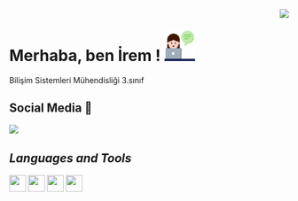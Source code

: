 <img align='right' src="https://github-readme-stats.vercel.app/api?username=iremakalp&show_icons=true">

# Merhaba, ben İrem ! <img src="https://github.com/iremakalp/iremakalp/blob/main/counseling.png" width="55" height="55" >
Bilişim Sistemleri Mühendisliği 3.sınıf

## Social Media 🌟

<a href="https://www.linkedin.com/in/iremakalp-1912074162"><img src="https://img.icons8.com/color/48/000000/linkedin-circled--v2.png" witdh="40" height="40"/></a> 

## **_Languages and Tools_**  
<code><img src="https://img.icons8.com/color/48/000000/c-sharp-logo.png" width="30" height="30" /></code>
<code><img src="https://img.icons8.com/material-sharp/24/000000/html-5.png" width="30" height="30" /></code>
<code><img src="https://img.icons8.com/windows/32/000000/css3-logo.png" width="30" height="30" /></code>
<code><img src="https://img.icons8.com/offices/30/000000/php-logo.png" width="30" height="30" /></code>      
